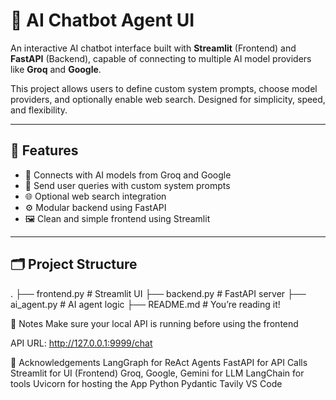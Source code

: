 # 🧠 AI Chatbot Agent UI

An interactive AI chatbot interface built with **Streamlit** (Frontend) and **FastAPI** (Backend), capable of connecting to multiple AI model providers like **Groq** and **Google**.

This project allows users to define custom system prompts, choose model providers, and optionally enable web search. Designed for simplicity, speed, and flexibility.

---

## 🚀 Features

- 🔌 Connects with AI models from Groq and Google
- 💬 Send user queries with custom system prompts
- 🌐 Optional web search integration
- ⚙️ Modular backend using FastAPI
- 🖼️ Clean and simple frontend using Streamlit

---

## 🗂️ Project Structure
.
├── frontend.py      # Streamlit UI
├── backend.py       # FastAPI server
├── ai_agent.py      # AI agent logic
├── README.md        # You’re reading it!

📌 Notes
Make sure your local API is running before using the frontend

API URL: http://127.0.0.1:9999/chat


🙌 Acknowledgements
LangGraph for ReAct Agents
FastAPI for API Calls
Streamlit for UI (Frontend)
Groq, Google, Gemini for LLM
LangChain for tools
Uvicorn for hosting the App
Python
Pydantic
Tavily
VS Code
